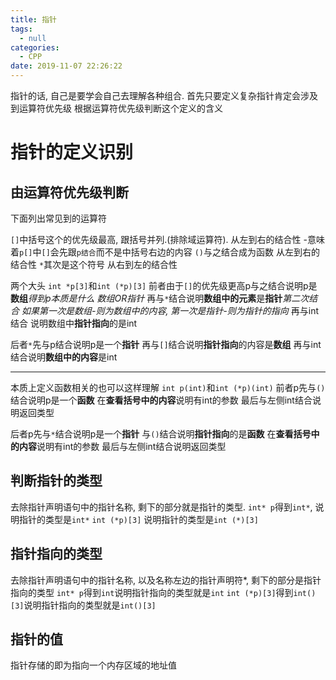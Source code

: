 ```yaml
---
title: 指针
tags:
  - null
categories:
  - CPP
date: 2019-11-07 22:26:22
---
```


指针的话, 自己是要学会自己去理解各种组合. 首先只要定义复杂指针肯定会涉及到运算符优先级
根据运算符优先级判断这个定义的含义

# 指针的定义识别
## 由运算符优先级判断
下面列出常见到的运算符

`[]`中括号这个的优先级最高, 跟括号并列.(排除域运算符).
	从左到右的结合性 -意味着`p[]`中`[]`会先跟`p结合`而不是中括号右边的内容
`()`与之结合成为函数
	从左到右的结合性
`*`其次是这个符号
	从右到左的结合性

两个大头
`int *p[3]`和`int (*p)[3]`
前者由于`[]`的优先级更高p与之结合说明p是**数组***得到p本质是什么 数组OR指针*
再与`*`结合说明**数组中的元素**是**指针***第二次结合 如果第一次是数组-则为数组中的内容, 第一次是指针-则为指针的指向*
再与int结合 说明数组中**指针指向**的是int

后者`*`先与p结合说明p是一个**指针**
再与`[]`结合说明**指针指向**的内容是**数组**
再与int结合说明**数组中的内容**是int

---
本质上定义函数相关的也可以这样理解
`int p(int)`和`int (*p)(int)`
前者p先与`()`结合说明p是一个**函数**
在**查看括号中的内容**说明有int的参数
最后与左侧int结合说明返回类型

后者p先与`*`结合说明p是一个**指针**
与`()`结合说明**指针指向**的是**函数**
在**查看括号中的内容**说明有int的参数
最后与左侧int结合说明返回类型

## 判断指针的类型
去除指针声明语句中的指针名称, 剩下的部分就是指针的类型.
`int* p`得到`int*`, 说明指针的类型是`int*`
`int (*p)[3]` 说明指针的类型是`int (*)[3]`

## 指针指向的类型
去除指针声明语句中的指针名称, 以及名称左边的指针声明符*, 剩下的部分是指针指向的类型
`int* p`得到`int`说明指针指向的类型就是`int`
`int (*p)[3]`得到`int()[3]`说明指针指向的类型就是`int()[3]`

## 指针的值
指针存储的即为指向一个内存区域的地址值
